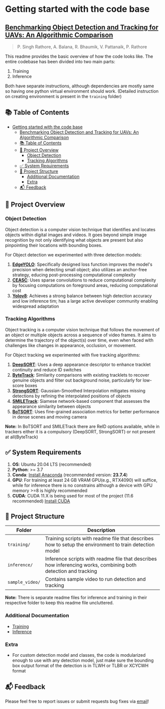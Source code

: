 # Getting started with the code base
## [Benchmarking Object Detection and Tracking for UAVs: An Algorithmic Comparison](https://ieeexplore.ieee.org/document/10928092)
> P. Singh Rathore, A. Balana, R. Bhaumik, V. Pattanaik, P. Rathore

This readme provides the basic overview of how the code looks like. The entire codebase has been divided into two main parts:
1. Training
2. Inference

Both have separate instructions, although dependencies are mostly same so having one python virtual environment should work.
(Detailed instruction on creating environment is present in the `training` folder)

## 📚 Table of Contents
- [Getting started with the code base](#getting-started-with-the-code-base)
  - [Benchmarking Object Detection and Tracking for UAVs: An Algorithmic Comparison](#benchmarking-object-detection-and-tracking-for-uavs-an-algorithmic-comparison)
  - [📚 Table of Contents](#-table-of-contents)
  - [📌 Project Overview](#-project-overview)
    - [Object Detection](#object-detection)
    - [Tracking Algorithms](#tracking-algorithms)
  - [✅ System Requirements](#-system-requirements)
  - [📁 Project Structure](#-project-structure)
    - [Additional Documentation](#additional-documentation)
    - [Extra](#extra)
  - [📬 Feedback](#-feedback)

## 📌 Project Overview
### Object Detection
Object detection is a computer vision technique that identifies and locates objects within digital images and videos. It goes beyond simple image recognition by not only identifying what objects are present but also pinpointing their locations with bounding boxes.

For Object detection we experimented with three detection models:
1. [**EdgeYOLO**](https://github.com/LSH9832/edgeyolo/blob/main/README_EN.md): Specifically designed loss function improves the model's precision when detecting small object; also utilizes an anchor-free strategy,  educing post-processing computational complexity
2. [**CEASC**](https://github.com/Cuogeihong/CEASC.git): Uses sparse convolutions to reduce computational complexity by focusing computations on foreground areas, reducing computational cost
3. [**Yolov8**](https://github.com/ultralytics/ultralytics): Achieves a strong balance between high detection accuracy and low inference tim; has a large active developer community enabling widespread adaptation


### Tracking Algorithms
Object tracking is a computer vision technique that follows the movement of an object or multiple objects across a sequence of video frames. It aims to determine the trajectory of the object(s) over time, even when faced with challenges like changes in appearance, occlusion, or movement. 

For Object tracking we experimented with five tracking algorithms:
1. [**DeepSORT**](https://github.com/ModelBunker/Deep-SORT-PyTorch): Uses a deep appearance descriptor to enhance tracklet continuity and reduce ID switches
2. [**ByteTrack**](https://github.com/FoundationVision/ByteTrack): Similarity comparisons with existing tracklets to recover genuine objects and filter out background noise, particularly for low-score boxes
3. [**StrongSORT**](https://github.com/dyhBUPT/StrongSORT): Gaussian-Smoothed Interpolation mitigates missing detections by refining the interpolated positions of objects
4. [**SMILETrack**](https://github.com/WWangYuHsiang/SMILEtrack): Siamese network-based component that assesses the appearance similarity between objects
5. [**BoTSORT**](https://github.com/NirAharon/BoT-SORT): Uses fine-grained association metrics for better performance in dense scenes and moving camera

**Note:** In BoTSORT and SMILETrack there are ReID options available, while in trackers either it is a compulsory (DeepSORT, StrongSORT) or not present at all(ByteTrack)

## ✅ System Requirements
1. **OS**: Ubuntu 20.04 LTS (recommended)
2. **Python**: >= 3.7
3. **Conda**: [Install Anaconda](https://www.anaconda.com/docs/getting-started/anaconda/install) (recommended version: **23.7.4**)
4. **GPU**: For training at least 24 GB VRAM GPU(e.g., RTX4090) will suffice, while for inference there is no constrains although a device with GPU memory >=8 is highly recommended
5. **CUDA**: CUDA 11.X is being used for most of the project (11.6 recommended) [Install CUDA](https://developer.nvidia.com/cuda-11-6-0-download-archive)

## 📁 Project Structure
| Folder | Description |
|--------|-------------|
| `training/` | Training scripts with readme file that describes how to setup the environment to train detection model|
| `inference/` | Inference scripts with readme file that describes how inferencing works, combining both detection and tracking |
| `sample_video/` | Contains sample video to run detection and tracking |

**Note:** There is separate readme files for inference and training in their respective folder to keep this readme file uncluttered.

### Additional Documentation
- [Training](/training/readme.md)
- [Inference](/inference/readme.md)
  

### Extra
- For custom detection model and classes, the code is modularized enough to use with any detection model, just make sure the bounding box output format of the detection is in TLWH or TLBR or XCYCWH format

## 📬 Feedback

Please feel free to report issues or submit requests bug fixes via [email](mailto:parikshits@iisc.ac.in?cc=vishwajeetp@iisc.ac.in,prathore@iisc.ac.in&subject=Bug%20Report%20-%20BEL%20UAV%20Project)!

